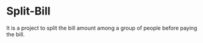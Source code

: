 # Split-Bill
It is a project to split the bill amount among a group of people before paying the bill.
